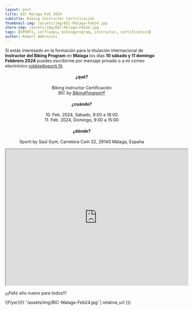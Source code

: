 ```yaml
---
layout: post
title: BIC Malaga Feb 2024
subtitle: Biking Instructor Certificación
thumbnail-img: /assets/img/BIC-Malaga-Feb24.jpg
share-img: /assets/img/BIC-Malaga-Feb24.jpg
tags: [SPORTI, selfloops, bikingprogram, instructur, certification]
author: Robert Ambrosini
---
```

Si estás interesado en la formación para la titulación internacional de **Instructor del Biking Program** 
en **Malaga** los días **10 sábado y 11 domingo Febbrero 2024** 
puedes escribirme por mensaje privado o a mi correo electrónico [robbie@sporti.fit](mailto:robbie@sporti.fit?subject=BIC%20Malaga%20Feb24).

<h4 style="text-align: center;">¿qué?</h4>
<p style="text-align: center;"> Biking Instructor Certificación<br><i>BIC by <a href="https://www.fibefit.it/biking-program/">BikingProgram®</a></i></p>

<h4 style="text-align: center;">¿cuándo?</h4>
<p style="text-align: center;">10. Feb. 2024, Sábado, 9:00 a 18:00<br>11. Feb. 2024, Domingo, 9:00 a 15:00</p>

<h4 style="text-align: center;">¿dónde?</h4>
<p style="text-align: center;">Sporti by Saúl Gym, Carretera Coín 32, 29140 Málaga, España</p>
<div style="text-align:center;"><iframe src="https://www.google.com/maps/embed?pb=!1m14!1m8!1m3!1d12802.377184792325!2d-4.4930658!3d36.6602096!3m2!1i1024!2i768!4f13.1!3m3!1m2!1s0xd72fa33d7ca3445%3A0x87528011e1a3825a!2sSaul%20Fitness%20Gym!5e0!3m2!1sen!2sch!4v1704313350398!5m2!1sen!2sch" style="text-align:center;" width="600" height="450" style="border:0;" allowfullscreen="" loading="lazy" referrerpolicy="no-referrer-when-downgrade"></iframe></div>

¡¡¡Feliz año nuevo para todos!!! 

![Flyer]({{ '/assets/img/BIC-Malaga-Feb24.jpg' | relative_url }})